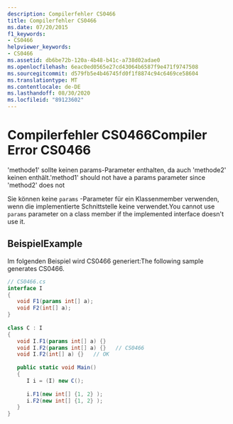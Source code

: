 ```yaml
---
description: Compilerfehler CS0466
title: Compilerfehler CS0466
ms.date: 07/20/2015
f1_keywords:
- CS0466
helpviewer_keywords:
- CS0466
ms.assetid: db6be72b-120a-4b48-b41c-a738d02adae0
ms.openlocfilehash: 6eac0ed0565e27cd43064b6587f9e471f9747508
ms.sourcegitcommit: d579fb5e4b46745fd0f1f8874c94c6469ce58604
ms.translationtype: MT
ms.contentlocale: de-DE
ms.lasthandoff: 08/30/2020
ms.locfileid: "89123602"
---
```

# <a name="compiler-error-cs0466"></a><span data-ttu-id="572ba-103">Compilerfehler CS0466</span><span class="sxs-lookup"><span data-stu-id="572ba-103">Compiler Error CS0466</span></span>
<span data-ttu-id="572ba-104">'methode1' sollte keinen params-Parameter enthalten, da auch 'methode2' keinen enthält.</span><span class="sxs-lookup"><span data-stu-id="572ba-104">'method1' should not have a params parameter since 'method2' does not</span></span>  
  
 <span data-ttu-id="572ba-105">Sie können keine `params` -Parameter für ein Klassenmember verwenden, wenn die implementierte Schnittstelle keine verwendet.</span><span class="sxs-lookup"><span data-stu-id="572ba-105">You cannot use `params` parameter on a class member if the implemented interface doesn't use it.</span></span>  
  
## <a name="example"></a><span data-ttu-id="572ba-106">Beispiel</span><span class="sxs-lookup"><span data-stu-id="572ba-106">Example</span></span>  
 <span data-ttu-id="572ba-107">Im folgenden Beispiel wird CS0466 generiert:</span><span class="sxs-lookup"><span data-stu-id="572ba-107">The following sample generates CS0466.</span></span>  
  
```csharp  
// CS0466.cs  
interface I  
{  
   void F1(params int[] a);  
   void F2(int[] a);  
}  
  
class C : I  
{  
   void I.F1(params int[] a) {}  
   void I.F2(params int[] a) {}   // CS0466  
   void I.F2(int[] a) {}   // OK  
  
   public static void Main()  
   {  
      I i = (I) new C();  
  
      i.F1(new int[] {1, 2} );  
      i.F2(new int[] {1, 2} );  
   }  
}  
```
